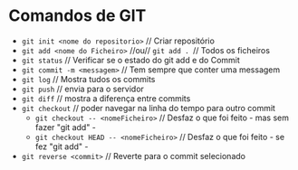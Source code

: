# Comandos de GIT
* ``` git init <nome do repositorio> ``` // Criar repositório
*  ``` git add <nome do Ficheiro> ``` //ou// ```git add . ```// Todos os ficheiros
* ``` git status ``` // Verificar se o estado do git add e do Commit
* ``` git commit -m <messagem> ``` // Tem sempre que conter uma messagem
* ``` git log ``` // Mostra tudos os commits 
* ``` git push ``` // envia para o servidor 
* ``` git diff ``` // mostra a diferença entre commits
* ``` git checkout ``` // poder navegar na linha do tempo para outro commit 
    * ``` git checkout -- <nomeFicheiro> ``` // Desfaz o que foi feito - mas sem fazer "git add" -
    * ``` git checkout HEAD -- <nomeFicheiro> ``` // Desfaz o que foi feito - se fez "git add" -
* ``` git reverse <commit> ``` // Reverte para o commit selecionado